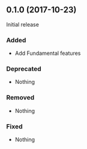 ## 0.1.0 (2017-10-23)

Initial release

### Added

- Add Fundamental features

### Deprecated

- Nothing

### Removed

- Nothing

### Fixed

- Nothing
